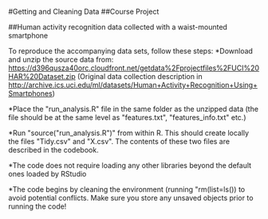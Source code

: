 #Getting and Cleaning Data
##Course Project

##Human activity recognition data collected with a waist-mounted smartphone

To reproduce the accompanying data sets, follow these steps:
*Download and unzip the source data from:
https://d396qusza40orc.cloudfront.net/getdata%2Fprojectfiles%2FUCI%20HAR%20Dataset.zip 
(Original data collection description in http://archive.ics.uci.edu/ml/datasets/Human+Activity+Recognition+Using+Smartphones)

*Place the "run_analysis.R" file in the same folder as the unzipped data
(the file should be at the same level as "features.txt", "features_info.txt" etc.)

*Run "source("run_analysis.R")" from within R. This should create locally the files "Tidy.csv" and "X.csv". The contents of these two files are described in the codebook.

*The code does not require loading any other libraries beyond the default ones loaded by RStudio

*The code begins by cleaning the environment (running "rm(list=ls()) to avoid potential conflicts. Make sure you store any unsaved objects prior to running the code!